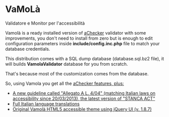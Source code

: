 VaMoLà
======

Validatore e Monitor per l'accessibilità

Vamolà is a ready installed version of [aChecker](https://github.com/aTutor/aChecker) validator with some improvements,
you don't need to install from zero but is enough to edit configuration parameters inside __include/config.inc.php__ file to match your database credentials.

This distribution comes with a SQL dump database (database.sql.bz2 file), it will builds **VamolaValidator** database for you from scratch.

That's because most of the customization comes from the database.

So, using Vamola you get all the <a href="https://github.com/atutor/AChecker" title="AChecker Project on Github">aChecker features, plus:

* A new guideline called "Allegato A L. 4/04" (matching Italian laws on accessibility since 20/03/2013), the latest version of "STANCA ACT"
* Full Italian language translations
* Original Vamolà HTML5 accessible theme using jQuery UI (v. 1.8.7)
